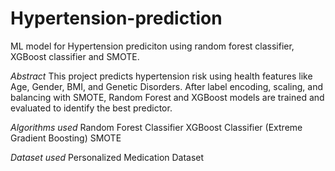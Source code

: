 # Hypertension-prediction
ML model for Hypertension prediciton using random forest classifier, XGBoost classifier and SMOTE.

*Abstract*
This project predicts hypertension risk using health features like Age, Gender, BMI, and Genetic Disorders. After label encoding, scaling, and balancing with SMOTE, Random Forest and XGBoost models are trained and evaluated to identify the best predictor.

*Algorithms used*
Random Forest Classifier
XGBoost Classifier (Extreme Gradient Boosting)
SMOTE

*Dataset used*
Personalized Medication Dataset
